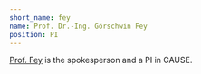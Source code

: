 ```yaml
---
short_name: fey
name: Prof. Dr.-Ing. Görschwin Fey
position: PI
---
```

[Prof. Fey](https://rtg-cause.github.io/pis/fey.html) is the spokesperson and a PI in CAUSE.
